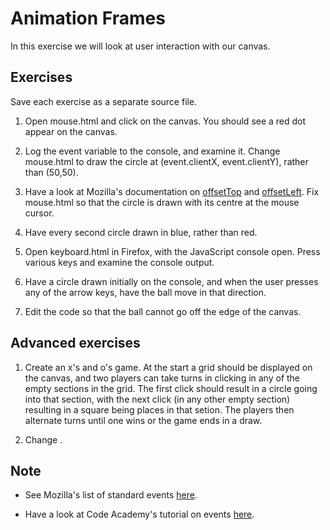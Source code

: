 # Animation Frames
In this exercise we will look at user interaction with our canvas.

## Exercises
Save each exercise as a separate source file.

1. Open mouse.html and click on the canvas. You should see a red dot appear on the canvas.

1. Log the event variable to the console, and examine it. Change mouse.html to draw the circle at (event.clientX, event.clientY), rather than (50,50).

1. Have a look at Mozilla's documentation on [offsetTop](https://developer.mozilla.org/en-US/docs/Web/API/HTMLElement/offsetTop) and [offsetLeft](https://developer.mozilla.org/en-US/docs/Web/API/HTMLElement/offsetLeft). Fix mouse.html so that the circle is drawn with its centre at the mouse cursor.

1. Have every second circle drawn in blue, rather than red.

1. Open keyboard.html in Firefox, with the JavaScript console open. Press various keys and examine the console output.

1. Have a circle drawn initially on the console, and when the user presses any of the arrow keys, have the ball move in that direction.

1. Edit the code so that the ball cannot go off the edge of the canvas.

## Advanced exercises

1. Create an x's and o's game. At the start a grid should be displayed on the canvas, and two players can take turns in clicking in any of the empty sections in the grid. The first click should result in a circle going into that section, with the next click (in any other empty section) resulting in a square being places in that setion. The players then alternate turns until one wins or the game ends in a draw.

1. Change .

## Note

- See Mozilla's list of standard events [here](https://developer.mozilla.org/en-US/docs/Web/Events).

- Have a look at Code Academy's tutorial on events [here](https://www.codecademy.com/courses/web-beginner-en-A0uwI/0/2).